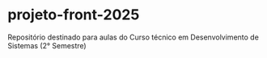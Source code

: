 # projeto-front-2025
Repositório destinado para aulas do Curso técnico em Desenvolvimento de Sistemas (2° Semestre)
